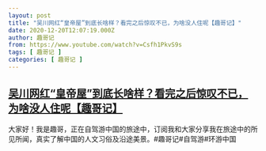 ```yaml
---
layout: post
title: "吴川网红“皇帝屋”到底长啥样？看完之后惊叹不已，为啥没人住呢【趣哥记】"
date: 2020-12-20T12:07:19.000Z
author: 趣哥记
from: https://www.youtube.com/watch?v=Csfh1PkvS9s
tags: [ 趣哥记 ]
categories: [ 趣哥记 ]
---
```

<!--1608466039000-->
[吴川网红“皇帝屋”到底长啥样？看完之后惊叹不已，为啥没人住呢【趣哥记】](https://www.youtube.com/watch?v=Csfh1PkvS9s)
------

<div>
大家好！我是趣哥，正在自驾游中国的旅途中，订阅我和大家分享我在旅途中的所见所闻，真实了解中国的人文习俗及沿途美景。#趣哥记#自驾游#环游中国
</div>
